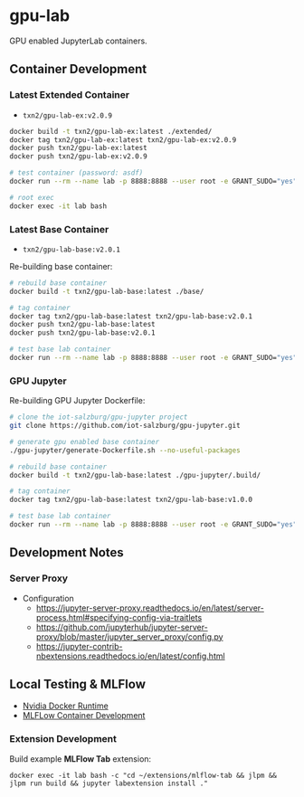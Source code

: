 # gpu-lab

GPU enabled JupyterLab containers.

## Container Development

### Latest Extended Container
- `txn2/gpu-lab-ex:v2.0.9`

```bash
docker build -t txn2/gpu-lab-ex:latest ./extended/
docker tag txn2/gpu-lab-ex:latest txn2/gpu-lab-ex:v2.0.9
docker push txn2/gpu-lab-ex:latest
docker push txn2/gpu-lab-ex:v2.0.9

# test container (password: asdf)
docker run --rm --name lab -p 8888:8888 --user root -e GRANT_SUDO="yes" -e JUPYTER_ENABLE_LAB="yes" txn2/gpu-lab-ex:v2.0.9

# root exec
docker exec -it lab bash

```

### Latest Base Container

- `txn2/gpu-lab-base:v2.0.1`

Re-building base container:
```bash
# rebuild base container
docker build -t txn2/gpu-lab-base:latest ./base/

# tag container
docker tag txn2/gpu-lab-base:latest txn2/gpu-lab-base:v2.0.1
docker push txn2/gpu-lab-base:latest
docker push txn2/gpu-lab-base:v2.0.1

# test base lab container
docker run --rm --name lab -p 8888:8888 --user root -e GRANT_SUDO="yes" -e JUPYTER_ENABLE_LAB="yes" txn2/gpu-lab-base:v2.0.1
```

### GPU Jupyter

Re-building GPU Jupyter Dockerfile:
```bash
# clone the iot-salzburg/gpu-jupyter project
git clone https://github.com/iot-salzburg/gpu-jupyter.git

# generate gpu enabled base container
./gpu-jupyter/generate-Dockerfile.sh --no-useful-packages

# rebuild base container
docker build -t txn2/gpu-lab-base:latest ./gpu-jupyter/.build/

# tag container
docker tag txn2/gpu-lab-base:latest txn2/gpu-lab-base:v1.0.0

# test base lab container
docker run --rm --name lab -p 8888:8888 --user root -e GRANT_SUDO="yes" -e JUPYTER_ENABLE_LAB="yes" txn2/gpu-lab-base:v1.0.0

```

## Development Notes

### Server Proxy

- Configuration
  - https://jupyter-server-proxy.readthedocs.io/en/latest/server-process.html#specifying-config-via-traitlets
  - https://github.com/jupyterhub/jupyter-server-proxy/blob/master/jupyter_server_proxy/config.py
  - https://jupyter-contrib-nbextensions.readthedocs.io/en/latest/config.html


## Local Testing & MLFlow

- [Nvidia Docker Runtime](https://cnvrg.io/how-to-setup-docker-and-nvidia-docker-2-0-on-ubuntu-18-04/)
- [MLFLow Container Development](https://github.com/txn2/mlflow)


### Extension Development

Build example **MLFlow Tab** extension:
```
docker exec -it lab bash -c "cd ~/extensions/mlflow-tab && jlpm && jlpm run build && jupyter labextension install ."
```